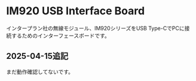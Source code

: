 # IM920 USB Interface Board
インタープラン社の無線モジュール、IM920シリーズをUSB Type-CでPCに接続するためのインターフェースボードです。
## 2025-04-15追記
まだ動作確認してないです。
